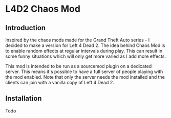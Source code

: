 # L4D2 Chaos Mod

## Introduction

Inspired by the chaos mods made for the Grand Theft Auto series - I decided to make a version for Left 4 Dead 2. The idea behind Chaos Mod is to enable random effects at regular intervals during play. This can result in some funny situations which will only get more varied as I add more effects.

This mod is intended to be run as a sourcemod plugin on a dedicated server. This means it's possible to have a full server of people playing with the mod enabled. Note that only the server needs the mod installed and the clients can join with a vanilla copy of Left 4 Dead 2.

## Installation

Todo